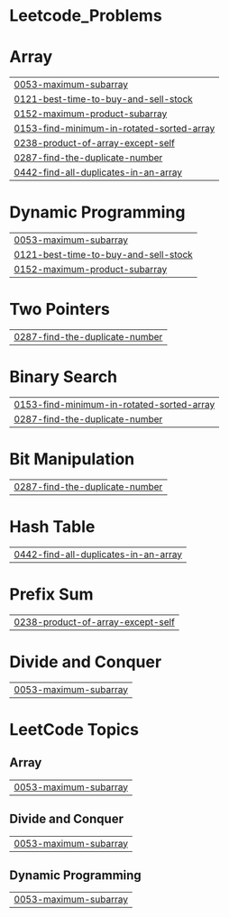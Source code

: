 # Leetcode_Problems


# Array
|  |
| ------- |
| [0053-maximum-subarray](https://github.com/prathamkandari/Leetcode_Problems/tree/master/0053-maximum-subarray) |
| [0121-best-time-to-buy-and-sell-stock](https://github.com/prathamkandari/Leetcode_Problems/tree/master/0121-best-time-to-buy-and-sell-stock) |
| [0152-maximum-product-subarray](https://github.com/prathamkandari/Leetcode_Problems/tree/master/0152-maximum-product-subarray) |
| [0153-find-minimum-in-rotated-sorted-array](https://github.com/prathamkandari/Leetcode_Problems/tree/master/0153-find-minimum-in-rotated-sorted-array) |
| [0238-product-of-array-except-self](https://github.com/prathamkandari/Leetcode_Problems/tree/master/0238-product-of-array-except-self) |
| [0287-find-the-duplicate-number](https://github.com/prathamkandari/Leetcode_Problems/tree/master/0287-find-the-duplicate-number) |
| [0442-find-all-duplicates-in-an-array](https://github.com/prathamkandari/Leetcode_Problems/tree/master/0442-find-all-duplicates-in-an-array) |
# Dynamic Programming
|  |
| ------- |
| [0053-maximum-subarray](https://github.com/prathamkandari/Leetcode_Problems/tree/master/0053-maximum-subarray) |
| [0121-best-time-to-buy-and-sell-stock](https://github.com/prathamkandari/Leetcode_Problems/tree/master/0121-best-time-to-buy-and-sell-stock) |
| [0152-maximum-product-subarray](https://github.com/prathamkandari/Leetcode_Problems/tree/master/0152-maximum-product-subarray) |
# Two Pointers
|  |
| ------- |
| [0287-find-the-duplicate-number](https://github.com/prathamkandari/Leetcode_Problems/tree/master/0287-find-the-duplicate-number) |
# Binary Search
|  |
| ------- |
| [0153-find-minimum-in-rotated-sorted-array](https://github.com/prathamkandari/Leetcode_Problems/tree/master/0153-find-minimum-in-rotated-sorted-array) |
| [0287-find-the-duplicate-number](https://github.com/prathamkandari/Leetcode_Problems/tree/master/0287-find-the-duplicate-number) |
# Bit Manipulation
|  |
| ------- |
| [0287-find-the-duplicate-number](https://github.com/prathamkandari/Leetcode_Problems/tree/master/0287-find-the-duplicate-number) |
# Hash Table
|  |
| ------- |
| [0442-find-all-duplicates-in-an-array](https://github.com/prathamkandari/Leetcode_Problems/tree/master/0442-find-all-duplicates-in-an-array) |
# Prefix Sum
|  |
| ------- |
| [0238-product-of-array-except-self](https://github.com/prathamkandari/Leetcode_Problems/tree/master/0238-product-of-array-except-self) |
# Divide and Conquer
|  |
| ------- |
| [0053-maximum-subarray](https://github.com/prathamkandari/Leetcode_Problems/tree/master/0053-maximum-subarray) |
<!---LeetCode Topics Start-->
# LeetCode Topics
## Array
|  |
| ------- |
| [0053-maximum-subarray](https://github.com/prathamkandari/Leetcode_Problems/tree/master/0053-maximum-subarray) |
## Divide and Conquer
|  |
| ------- |
| [0053-maximum-subarray](https://github.com/prathamkandari/Leetcode_Problems/tree/master/0053-maximum-subarray) |
## Dynamic Programming
|  |
| ------- |
| [0053-maximum-subarray](https://github.com/prathamkandari/Leetcode_Problems/tree/master/0053-maximum-subarray) |
<!---LeetCode Topics End-->